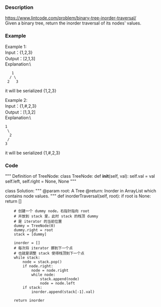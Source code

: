 ### Description
https://www.lintcode.com/problem/binary-tree-inorder-traversal/ \
Given a binary tree, return the inorder traversal of its nodes' values.

### Example
Example 1:\
Input：{1,2,3}\
Output：[2,1,3]\
Explanation:\
```
   1
  / \
 2   3
```
it will be serialized {1,2,3}

Example 2:\
Input：{1,#,2,3}\
Output：[1,3,2]\
Explanation:\
```
1
 \
  2
 /
3
```
it will be serialized {1,#,2,3}

### Code
"""
Definition of TreeNode:
class TreeNode:
    def __init__(self, val):
        self.val = val
        self.left, self.right = None, None
"""

class Solution:
    """
    @param root: A Tree
    @return: Inorder in ArrayList which contains node values.
    """
    def inorderTraversal(self, root):
        if root is None:
            return []
            
        # 创建一个 dummy node，右指针指向 root
        # 并放到 stack 里，此时 stack 的栈顶 dummy
        # 是 iterator 的当前位置
        dummy = TreeNode(0)
        dummy.right = root
        stack = [dummy]
            
        inorder = []
        # 每次将 iterator 挪到下一个点
        # 也就是调整 stack 使得栈顶到下一个点
        while stack:
            node = stack.pop()
            if node.right:
                node = node.right
                while node:
                    stack.append(node)
                    node = node.left
            if stack:
                inorder.append(stack[-1].val)
                
        return inorder
